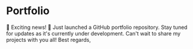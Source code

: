 # Portfolio
🌟 Exciting news! 🚀 Just launched a GitHub portfolio repository. Stay tuned for updates as it's currently under development. Can't wait to share my projects with you all!  Best regards,
